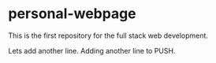 # personal-webpage
This is the first repository for the full stack web development. 

Lets add another line. 
Adding another line to PUSH. 

